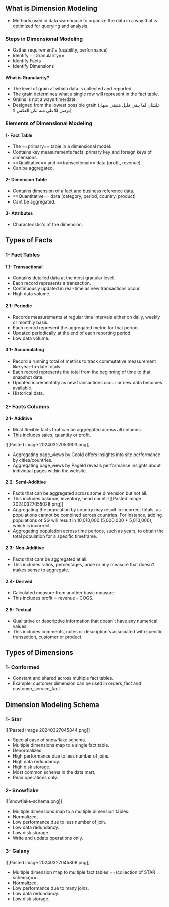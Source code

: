 ## What is Dimension Modeling
- Methods used in data warehouse to organize the data in a way that is optimized for querying and analysis.
  
 ### Steps in Dimensional Modeling
 - Gather requirement's (usability, performance)
 - Identify ==Granularity== 
 - Identify Facts
 - Identify Dimensions 
 
 #### What is Granularity?
 - The level of grain at which data is collected and reported.
 - The grain determines what a single row will represent in the fact table.
 - Grains is not always time/date.
 - Designed from the lowest possible grain (علشان لما يبقي قليل هتبقي سهل توصل للاعلي منه لكن العكس لا)
 
 ### Elements of Dimensional Modeling 
 #### 1- Fact Table
 - The ==primary== table in a dimensional model.
 - Contains key measurements facts, primary key and foreign keys of dimensions.
 - ==Qualitative== and ==transactional== data (profit, revenue).
 - Can be aggregated.
#### 2- Dimension Table
- Contains dimension of a fact and business reference data.
- ==Quantitative== data (category, period, country, product)
- Cant be aggregated.
#### 3- Attributes 
- Characteristic's of the dimension.

## Types of Facts 
### 1- Fact Tables
#### 1.1- Transactional 
- Contains detailed data at the most granular level.
- Each record represents a transaction.
- Continuously updated in real-time as new transactions occur.
- High data volume.
#### 2.1- Periodic 
- Records measurements at regular time intervals either on daily, weekly or monthly basis.
- Each record represent the aggregated metric for that period.
- Updated periodically at the end of each reporting period.
- Low data volume.
#### 3.1- Accumulating 
- Record a running total of metrics to track commutative measurement like year-to-date totals.
- Each record represents the total from the beginning of time to that snapshot date.
- Updated incrementally as new transactions occur or new data becomes available.
- Historical data.

### 2- Facts Columns
#### 2.1- Additive 
- Most flexible facts that can be aggregated across all columns.
- This includes sales, quantity or profit.
  
![[Pasted image 20240327053903.png]]

- Aggregating page_views by GeoId offers insights into site performance by cities/countries.
- Aggregating page_views by PageId reveals performance insights about individual pages within the website.
#### 2.2- Semi-Additive 
- Facts that can be aggregated across some dimension but not all.
- This includes balance, inventory, head count.
  ![[Pasted image 20240327055028.png]]
- Aggregating the population by country may result in incorrect totals, as populations cannot be combined across countries. For instance, adding populations of SG will result in 10,010,000 (5,000,000 + 5,010,000), which is incorrect.
- Aggregating population across time periods, such as years, to obtain the total population for a specific timeframe.
#### 2.3- Non-Additive 
- Facts that cant be aggregated at all.
- This includes ratios, percentages, price or any measure that doesn't makes sense to aggregate.
#### 2.4- Derived 
- Calculated measure from another basic measure.
- This includes profit = revenue - COGS.
#### 2.5- Textual 
- Qualitative or descriptive information that doesn't have any numerical values.
- This includes comments, notes or  description's associated with specific transaction, customer or product.

## Types of Dimensions

### 1- Conformed 
- Constant and shared across multiple fact tables.
- Example: customer dimension can be used in orders_fact and customer_service_fact .




## Dimension Modeling Schema

### 1- Star 
![[Pasted image 20240327045844.png]]
- Special case of snowflake schema.
- Multiple dimensions map to a single fact table.
- Denormalized 
- High performance due to less number of joins. 
- High data redundancy.
- High disk storage.
- Most common schema in the data mart.
- Read operations only.
### 2- Snowflake
![[snowflake-schema.png]]
- Multiple dimensions map to a multiple dimension tables.
- Normalized.
- Low performance due to less number of join.
- Low data redundancy.
- Low disk storage.
- Write and update operations only.
### 3- Galaxy
![[Pasted image 20240327045808.png]]
- Multiple dimension map to multiple fact tables ==(collection of STAR schema)==.
- Normalized.
- Low performance due to many joins.
-  Low data redundancy.
- Low disk storage.


